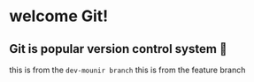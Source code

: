 # welcome Git!
## Git is popular version control system 🫢

this is from the `dev-mounir branch`
this is from the feature branch